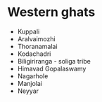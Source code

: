 # Western ghats

* Kuppali
* Aralvaimozhi
* Thoranamalai
* Kodachadri
* Biligiriranga - soliga tribe
* Himavad Gopalaswamy
* Nagarhole
* Manjolai
* Neyyar
